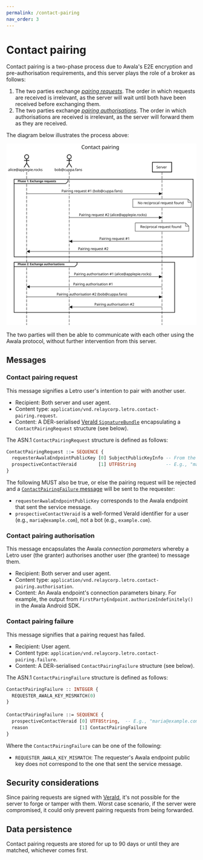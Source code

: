```yaml
---
permalink: /contact-pairing
nav_order: 3
---
```


# Contact pairing

Contact pairing is a two-phase process due to Awala's E2E encryption and pre-authorisation requirements, and this server plays the role of a broker as follows:

1. The two parties exchange [_pairing requests_](#contact-pairing-request). The order in which requests are received is irrelevant, as the server will wait until both have been received before exchanging them.
2. The two parties exchange [_pairing authorisations_](#contact-pairing-authorisation). The order in which authorisations are received is irrelevant, as the server will forward them as they are received.

The diagram below illustrates the process above:

![Contact pairing diagram](./assets/contact-pairing.svg)

The two parties will then be able to communicate with each other using the Awala protocol, without further intervention from this server.

## Messages

### Contact pairing request

This message signifies a Letro user's intention to pair with another user.

- Recipient: Both server and user agent.
- Content type: `application/vnd.relaycorp.letro.contact-pairing.request`.
- Content: A DER-serialised [VeraId `SignatureBundle`](https://veraid.net/specs/v1) encapsulating a `ContactPairingRequest` structure (see below).

The ASN.1 `ContactPairingRequest` structure is defined as follows:

```asn1
ContactPairingRequest ::= SEQUENCE {
  requesterAwalaEndpointPublicKey [0] SubjectPublicKeyInfo -- From the X.509 spec
  prospectiveContactVeraid        [1] UTF8String           -- E.g., "maria@example.com"
}
```

The following MUST also be true, or else the pairing request will be rejected and a [`ContactPairingFailure` message](#contact-pairing-failure) will be sent to the requester:

- `requesterAwalaEndpointPublicKey` corresponds to the Awala endpoint that sent the service message.
- `prospectiveContactVeraid` is a well-formed VeraId identifier for a user (e.g., `maria@example.com`), not a bot (e.g., `example.com`).

### Contact pairing authorisation

This message encapsulates the Awala _connection parameters_ whereby a Letro user (the granter) authorises another user (the grantee) to message them.

- Recipient: Both server and user agent.
- Content type: `application/vnd.relaycorp.letro.contact-pairing.authorisation`.
- Content: An Awala endpoint's connection parameters binary. For example, the output from `FirstPartyEndpoint.authorizeIndefinitely()` in the Awala Android SDK.

### Contact pairing failure

This message signifies that a pairing request has failed.

- Recipient: User agent.
- Content type: `application/vnd.relaycorp.letro.contact-pairing.failure`.
- Content: A DER-serialised `ContactPairingFailure` structure (see below).

The ASN.1 `ContactPairingFailure` structure is defined as follows:

```asn1
ContactPairingFailure :: INTEGER {
  REQUESTER_AWALA_KEY_MISMATCH(0)
}

ContactPairingFailure ::= SEQUENCE {
  prospectiveContactVeraid [0] UTF8String,  -- E.g., "maria@example.com"
  reason                   [1] ContactPairingFailure
}
```

Where the `ContactPairingFailure` can be one of the following:

- `REQUESTER_AWALA_KEY_MISMATCH`: The requester's Awala endpoint public key does not correspond to the one that sent the service message.

## Security considerations

Since pairing requests are signed with [VeraId](https://veraid.net), it's not possible for the server to forge or tamper with them. Worst case scenario, if the server were compromised, it could only prevent pairing requests from being forwarded.

## Data persistence

Contact pairing requests are stored for up to 90 days or until they are matched, whichever comes first.
